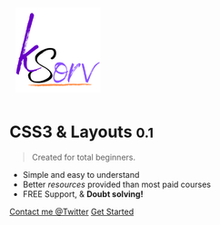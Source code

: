 <!-- _coverpage.md -->

<img src="./img/_Logo.png" alt="logo" width="150" style="margin: 10px;"/>

# CSS3 & Layouts <small>0.1</small>

> Created for total beginners.

- Simple and easy to understand
- Better _resources_ provided than most paid courses
- FREE Support, & **Doubt solving!**

[Contact me @Twitter](https://twitter.com/sauravkhdoolia)
[Get Started](#main)

